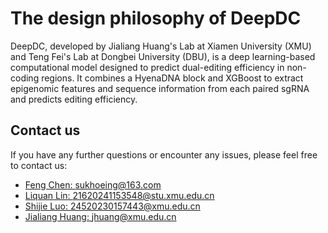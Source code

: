 # The design philosophy of DeepDC
DeepDC, developed by Jialiang Huang's Lab at Xiamen University (XMU) and Teng Fei's Lab at Dongbei University (DBU), is a deep learning-based computational model designed to predict dual-editing efficiency in non-coding regions. It combines a HyenaDNA block and XGBoost to extract epigenomic features and sequence information from each paired sgRNA and predicts editing efficiency.

## Contact us
If you have any further questions or encounter any issues, please feel free to contact us:
- [Feng Chen: sukhoeing@163.com](mailto:sukhoeing@163.com)
- [Liquan Lin: 21620241153548@stu.xmu.edu.cn](mailto:21620241153548@stu.xmu.edu.cn)
- [Shijie Luo: 24520230157443@xmu.edu.cn](mailto:24520230157443@xmu.edu.cn)
- [Jialiang Huang: jhuang@xmu.edu.cn](mailto:jhuang@xmu.edu.cn)
